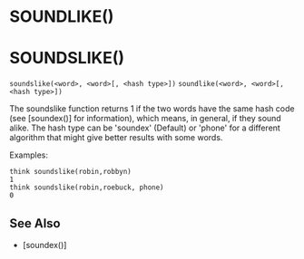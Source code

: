 # SOUNDLIKE()
# SOUNDSLIKE()
`soundslike(<word>, <word>[, <hash type>])`
`soundlike(<word>, <word>[, <hash type>])`

  The soundslike function returns 1 if the two words have the same hash code (see [soundex()] for information), which means, in general, if they sound alike. The hash type can be 'soundex' (Default) or 'phone' for a different algorithm that might give better results with some words.

  Examples:
```
think soundslike(robin,robbyn)
1
think soundslike(robin,roebuck, phone)
0
```


## See Also
- [soundex()]

